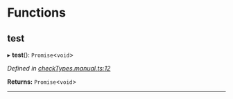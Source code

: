 

# Functions

<a id="test"></a>

##  test

▸ **test**(): `Promise`<`void`>

*Defined in [checkTypes.manual.ts:12](https://github.com/polkadot-js/api/blob/e5952e4/packages/api/src/checkTypes.manual.ts#L12)*

**Returns:** `Promise`<`void`>

___

